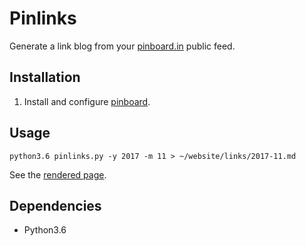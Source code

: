 # Pinlinks

Generate a link blog from your [pinboard.in](https://pinboard.in) public feed.

## Installation

1. Install and configure [pinboard](https://pypi.python.org/pypi/pinboard/).

## Usage

```
python3.6 pinlinks.py -y 2017 -m 11 > ~/website/links/2017-11.md
```

See the [rendered page](https://www.btbytes.com/links/2017-11.html).

## Dependencies

- Python3.6

